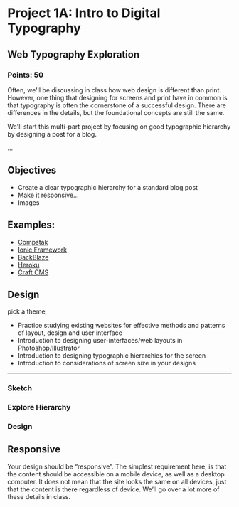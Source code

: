 # Project 1A: Intro to Digital Typography

## Web Typography Exploration

### Points: 50

Often, we'll be discussing in class how web design is different than print. However, one thing that designing for screens and print have in common is that typography is often the cornerstone of a successful design. There are differences in the details, but the foundational concepts are still the same. 

We'll start this multi-part project by focusing on good typographic hierarchy by designing a post for a blog.

...

## Objectives

- Create a clear typographic hierarchy for a standard blog post
- Make it responsive...
- Images

## Examples:

*   [Compstak](https://compstak.com/exchange)
*   [Ionic Framework](http://ionicframework.com)
*   [BackBlaze](https://www.backblaze.com)
*   [Heroku](https://www.heroku.com)
*   [Craft CMS](https://craftcms.com)

## Design

pick a theme, 

*   Practice studying existing websites for effective methods and patterns of layout, design and user interface
*   Introduction to designing user-interfaces/web layouts in Photoshop/Illustrator
*   Introduction to designing typographic hierarchies for the screen
*   Introduction to considerations of screen size in your designs

* * *


### Sketch

### Explore Hierarchy

### Design

## Responsive

Your design should be “responsive”. The simplest requirement here, is that the content should be accessible on a mobile device, as well as a desktop computer. It does not mean that the site looks the same on all devices, just that the content is there regardless of device. We’ll go over a lot more of these details in class.

